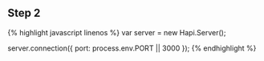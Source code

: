 ---
---

## Step 2

{% highlight javascript linenos %}
var server = new Hapi.Server();

server.connection({
  port: process.env.PORT || 3000
});
{% endhighlight %}


